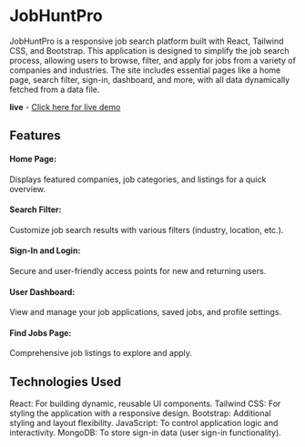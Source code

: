 <h1>JobHuntPro</h1>
JobHuntPro is a responsive job search platform built with React, Tailwind CSS, and Bootstrap. This application is designed to simplify the job search process, allowing users to browse, filter, and apply for jobs from a variety of companies and industries. The site includes essential pages like a home page, search filter, sign-in, dashboard, and more, with all data dynamically fetched from a data file.

<b>live</b> - <a href='https://jobhunt-pro.netlify.app/'>Click here for live demo</a>

<h2>Features</h2>
<h4>Home Page:</h4> Displays featured companies, job categories, and listings for a quick overview.

<h4>Search Filter:</h4> Customize job search results with various filters (industry, location, etc.).

 <h4>Sign-In and Login:</h4>Secure and user-friendly access points for new and returning users.

<h4>User Dashboard:</h4> View and manage your job applications, saved jobs, and profile settings.

<h4>Find Jobs Page:</h4> Comprehensive job listings to explore and apply.

<h2>Technologies Used</h2>
React: For building dynamic, reusable UI components.
Tailwind CSS: For styling the application with a responsive design.
Bootstrap: Additional styling and layout flexibility.
JavaScript: To control application logic and interactivity.
MongoDB: To store sign-in data (user sign-in functionality).
